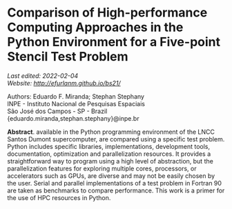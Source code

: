# Comparison of High-performance Computing Approaches in the Python Environment for a Five-point Stencil Test Problem

*Last edited: 2022-02-04  
Website: <http://efurlanm.github.io/bs21/>*

Authors: Eduardo F. Miranda; Stephan Stephany  
INPE - Instituto Nacional de Pesquisas Espaciais  
São José dos Campos - SP - Brazil  
\{eduardo.miranda,stephan.stephany\}@inpe.br

**Abstract**. available in the Python programming environment of the LNCC Santos Dumont supercomputer, are compared using a specific test problem. Python includes specific libraries, implementations, development tools, documentation, optimization and parallelization resources. It provides a straightforward way to program using a high level of abstraction, but the parallelization features for exploring multiple cores, processors, or accelerators such as GPUs, are diverse and may not be easily chosen by the user. Serial and parallel implementations of a test problem in Fortran 90 are taken as benchmarks to compare performance. This work is a primer for the use of HPC resources in Python.
